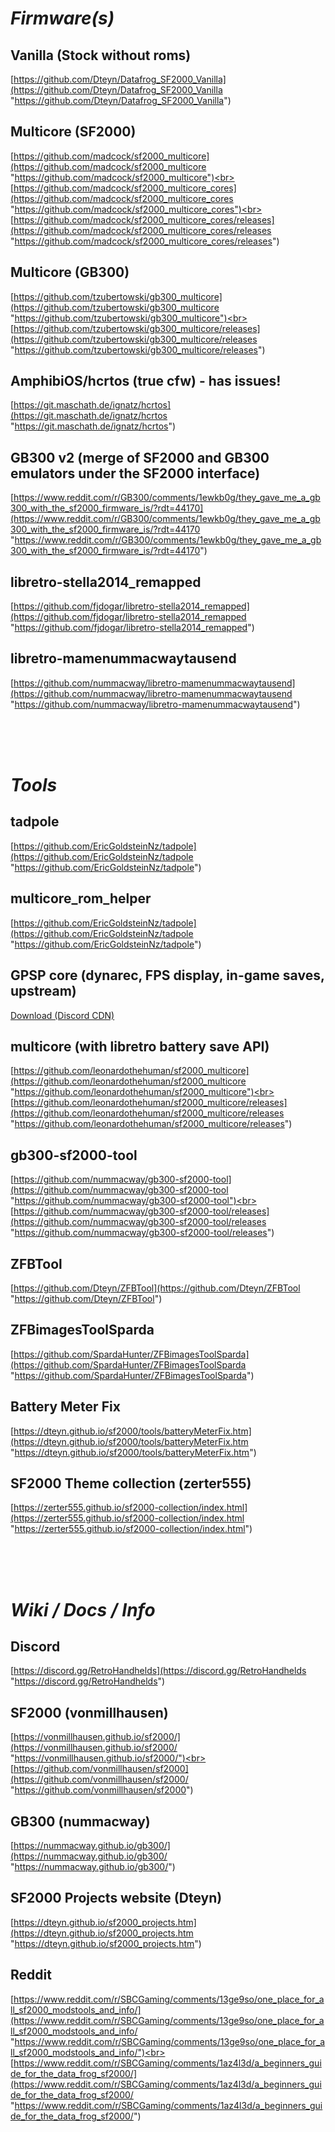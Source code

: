 # ***Firmware(s)***
## Vanilla (Stock without roms)
[https://github.com/Dteyn/Datafrog_SF2000_Vanilla](https://github.com/Dteyn/Datafrog_SF2000_Vanilla "https://github.com/Dteyn/Datafrog_SF2000_Vanilla")

## Multicore (SF2000)
[https://github.com/madcock/sf2000_multicore](https://github.com/madcock/sf2000_multicore "https://github.com/madcock/sf2000_multicore")<br>
[https://github.com/madcock/sf2000_multicore_cores](https://github.com/madcock/sf2000_multicore_cores "https://github.com/madcock/sf2000_multicore_cores")<br>
[https://github.com/madcock/sf2000_multicore_cores/releases](https://github.com/madcock/sf2000_multicore_cores/releases "https://github.com/madcock/sf2000_multicore_cores/releases")

## Multicore (GB300)
[https://github.com/tzubertowski/gb300_multicore](https://github.com/tzubertowski/gb300_multicore "https://github.com/tzubertowski/gb300_multicore")<br>
[https://github.com/tzubertowski/gb300_multicore/releases](https://github.com/tzubertowski/gb300_multicore/releases "https://github.com/tzubertowski/gb300_multicore/releases")

## AmphibiOS/hcrtos (true cfw) - has issues!
[https://git.maschath.de/ignatz/hcrtos](https://git.maschath.de/ignatz/hcrtos "https://git.maschath.de/ignatz/hcrtos")

## GB300 v2 (merge of SF2000 and GB300 emulators under the SF2000 interface)
[https://www.reddit.com/r/GB300/comments/1ewkb0g/they_gave_me_a_gb300_with_the_sf2000_firmware_is/?rdt=44170](https://www.reddit.com/r/GB300/comments/1ewkb0g/they_gave_me_a_gb300_with_the_sf2000_firmware_is/?rdt=44170 "https://www.reddit.com/r/GB300/comments/1ewkb0g/they_gave_me_a_gb300_with_the_sf2000_firmware_is/?rdt=44170")

## libretro-stella2014_remapped
[https://github.com/fjdogar/libretro-stella2014_remapped](https://github.com/fjdogar/libretro-stella2014_remapped "https://github.com/fjdogar/libretro-stella2014_remapped")

## libretro-mamenummacwaytausend
[https://github.com/nummacway/libretro-mamenummacwaytausend](https://github.com/nummacway/libretro-mamenummacwaytausend "https://github.com/nummacway/libretro-mamenummacwaytausend")

<br><br><br>

# ***Tools***
## tadpole
[https://github.com/EricGoldsteinNz/tadpole](https://github.com/EricGoldsteinNz/tadpole "https://github.com/EricGoldsteinNz/tadpole")

## multicore_rom_helper
[https://github.com/EricGoldsteinNz/tadpole](https://github.com/EricGoldsteinNz/tadpole "https://github.com/EricGoldsteinNz/tadpole")

## GPSP core (dynarec, FPS display, in-game saves, upstream)
[Download (Discord CDN)](https://cdn.discordapp.com/attachments/1099465777825972347/1273058430105686098/sf2000-gpsp-dynarec-saves-fps-14-08-2024.zip?ex=6707b84e&is=670666ce&hm=8dec3682312d4f2f2aa2311bade3fd1054bfd55f26197fb3b23125b3e959c836& "Download (Discord CDN)")

## multicore (with libretro battery save API)
[https://github.com/leonardothehuman/sf2000_multicore](https://github.com/leonardothehuman/sf2000_multicore "https://github.com/leonardothehuman/sf2000_multicore")<br>
[https://github.com/leonardothehuman/sf2000_multicore/releases](https://github.com/leonardothehuman/sf2000_multicore/releases "https://github.com/leonardothehuman/sf2000_multicore/releases")

## gb300-sf2000-tool
[https://github.com/nummacway/gb300-sf2000-tool](https://github.com/nummacway/gb300-sf2000-tool "https://github.com/nummacway/gb300-sf2000-tool")<br>
[https://github.com/nummacway/gb300-sf2000-tool/releases](https://github.com/nummacway/gb300-sf2000-tool/releases "https://github.com/nummacway/gb300-sf2000-tool/releases")

## ZFBTool
[https://github.com/Dteyn/ZFBTool](https://github.com/Dteyn/ZFBTool "https://github.com/Dteyn/ZFBTool")

## ZFBimagesToolSparda
[https://github.com/SpardaHunter/ZFBimagesToolSparda](https://github.com/SpardaHunter/ZFBimagesToolSparda "https://github.com/SpardaHunter/ZFBimagesToolSparda")

## Battery Meter Fix
[https://dteyn.github.io/sf2000/tools/batteryMeterFix.htm](https://dteyn.github.io/sf2000/tools/batteryMeterFix.htm "https://dteyn.github.io/sf2000/tools/batteryMeterFix.htm")

## SF2000 Theme collection (zerter555)
[https://zerter555.github.io/sf2000-collection/index.html](https://zerter555.github.io/sf2000-collection/index.html "https://zerter555.github.io/sf2000-collection/index.html")

<br><br><br>

# ***Wiki / Docs / Info***
## Discord
[https://discord.gg/RetroHandhelds](https://discord.gg/RetroHandhelds "https://discord.gg/RetroHandhelds")

## SF2000 (vonmillhausen)
[https://vonmillhausen.github.io/sf2000/](https://vonmillhausen.github.io/sf2000/ "https://vonmillhausen.github.io/sf2000/")<br>
[https://github.com/vonmillhausen/sf2000](https://github.com/vonmillhausen/sf2000/ "https://github.com/vonmillhausen/sf2000")

## GB300 (nummacway)
[https://nummacway.github.io/gb300/](https://nummacway.github.io/gb300/ "https://nummacway.github.io/gb300/")

## SF2000 Projects website (Dteyn)
[https://dteyn.github.io/sf2000_projects.htm](https://dteyn.github.io/sf2000_projects.htm "https://dteyn.github.io/sf2000_projects.htm")

## Reddit
[https://www.reddit.com/r/SBCGaming/comments/13ge9so/one_place_for_all_sf2000_modstools_and_info/](https://www.reddit.com/r/SBCGaming/comments/13ge9so/one_place_for_all_sf2000_modstools_and_info/ "https://www.reddit.com/r/SBCGaming/comments/13ge9so/one_place_for_all_sf2000_modstools_and_info/")<br>
[https://www.reddit.com/r/SBCGaming/comments/1az4l3d/a_beginners_guide_for_the_data_frog_sf2000/](https://www.reddit.com/r/SBCGaming/comments/1az4l3d/a_beginners_guide_for_the_data_frog_sf2000/ "https://www.reddit.com/r/SBCGaming/comments/1az4l3d/a_beginners_guide_for_the_data_frog_sf2000/")
